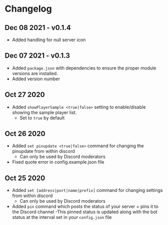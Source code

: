 # Changelog
## Dec 08 2021 - v0.1.4
- Added handling for null server icon

## Dec 07 2021 - v0.1.3
- Added `package.json` with dependencies to ensure the proper module versions are installed.
- Added version number

## Oct 27 2020
- Added `showPlayerSample <true|false>` setting to enable/disable showing the sample player list.
  - Set to `true` by default

## Oct 26 2020
- Added `set pinupdate <true|false>` command for changing the pinupdate from within discord
  - Can only be used by Discord moderators
- Fixed quote error in config.example.json file

## Oct 25 2020
- Added `set [address|port|name|prefix]` command for changing settings from within discord
  - Can only be used by Discord moderators
- Added `pin` command which posts the status of your server + pins it to the Discord channel
  -This pinned status is updated along with the bot status at the interval set in your `config.json` file
